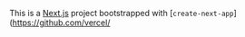This is a [Next.js](https://nextjs.org/) project bootstrapped with [`create-next-app`](https://github.com/vercel/